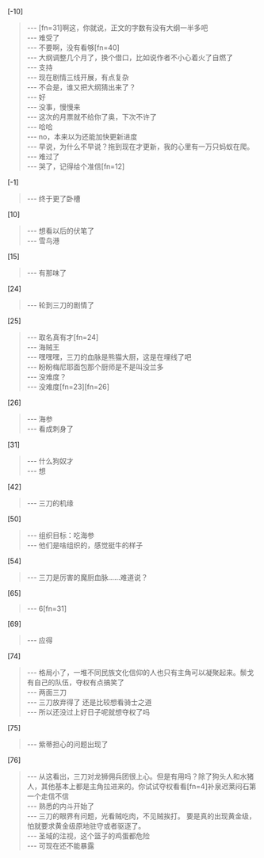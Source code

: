 
[-10] 
>--- [fn=31]啊这，你就说，正文的字数有没有大纲一半多吧<br>
>--- 难受了<br>
>--- 不要啊，没有看够[fn=40]<br>
>--- 大纲调整几个月了，换个借口，比如说作者不小心着火了自燃了<br>
>--- 支持<br>
>--- 现在剧情三线开展，有点复杂<br>
>--- 不会是，谁又把大纲猜出来了？<br>
>--- 好<br>
>--- 没事，慢慢来<br>
>--- 这次的月票就不给你了奥，下次不许了<br>
>--- 哈哈<br>
>--- no，本来以为还能加快更新进度<br>
>--- 早说，为什么不早说？拖到现在才更新，我的心里有一万只蚂蚁在爬。<br>
>--- 难过了<br>
>--- 哭了，记得给个准信[fn=12]<br>

[-1] 
>--- 终于更了卧槽<br>

[10] 
>--- 想看以后的伏笔了<br>
>--- 雪鸟港<br>

[15] 
>--- 有那味了<br>

[24] 
>--- 轮到三刀的剧情了<br>

[25] 
>--- 取名真有才[fn=24]<br>
>--- 海贼王<br>
>--- 嘿嘿嘿，三刀的血脉是熊猫大厨，这是在埋线了吧<br>
>--- 盼盼梅尼耶面包那个厨师是不是叫没兰多<br>
>--- 没难度？<br>
>--- 没难度[fn=23][fn=26]<br>

[26] 
>--- 海参<br>
>--- 看成刺身了<br>

[31] 
>--- 什么狗奴才<br>
>--- 想<br>

[42] 
>--- 三刀的机缘<br>

[50] 
>--- 组织目标：吃海参<br>
>--- 他们是啥组织的，感觉挺牛的样子<br>

[54] 
>--- 三刀是厉害的魔厨血脉……难道说？<br>

[65] 
>--- 6[fn=31]<br>

[69] 
>--- 应得<br>

[74] 
>--- 格局小了，一堆不同民族文化信仰的人也只有主角可以凝聚起来。鬃戈有自己的队伍，夺权有点搞笑了<br>
>--- 两面三刀<br>
>--- 三刀放弃得了 还是比较想看骑士之道<br>
>--- 所以还没过上好日子呢就想夺权了吗<br>

[75] 
>--- 紫蒂担心的问题出现了<br>

[76] 
>--- 从这看出，三刀对龙狮佣兵团很上心。但是有用吗？除了狗头人和水猪人，其他基本上都是主角拉进来的。你试试夺权看看[fn=4]补泉迟莱闷石第一个走信不信<br>
>--- 熟悉的内斗开始了<br>
>--- 三刀的眼界有问题，光看贼吃肉，不见贼挨打。
要是真的出现黄金级，怕就要求黄金级原地驻守或者驱逐了。<br>
>--- 圣域的注视，这个篮子的鸡蛋都危险<br>
>--- 可现在还不能暴露<br>
